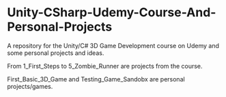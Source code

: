 # Unity-CSharp-Udemy-Course-And-Personal-Projects
A repository for the Unity/C# 3D Game Development course on Udemy and some personal projects and ideas.

From 1_First_Steps to 5_Zombie_Runner are projects from the course.

First_Basic_3D_Game and Testing_Game_Sandobx are personal projects/games.
